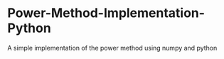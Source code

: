 # Power-Method-Implementation-Python
A simple implementation of the power method using numpy and python
